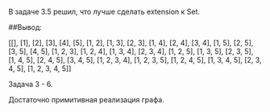 В задаче 3.5 решил, что лучше сделать extension к Set.

##Вывод:

[[], [1], [2], [3], [4], [5], [1, 2], [1, 3], [2, 3], [1, 4], [2, 4], [3, 4], [1, 5], [2, 5], [3, 5], [4, 5], [1, 2, 3], [1, 2, 4], [1, 3, 4], [2, 3, 4], [1, 2, 5], [1, 3, 5], [2, 3, 5], [1, 4, 5], [2, 4, 5], [3, 4, 5], [1, 2, 3, 4], [1, 2, 3, 5], [1, 2, 4, 5], [1, 3, 4, 5], [2, 3, 4, 5], [1, 2, 3, 4, 5]]


Задача 3 - 6.

Достаточно примитивная реализация графа.
